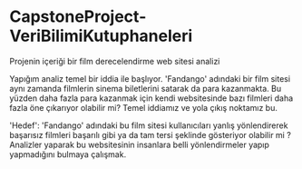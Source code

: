 # CapstoneProject-VeriBilimiKutuphaneleri
Projenin içeriği bir film derecelendirme web sitesi analizi

Yapığım analiz temel bir iddia ile başlıyor. 'Fandango' adındaki bir film sitesi aynı zamanda filmlerin sinema biletlerini satarak da para kazanmakta. Bu yüzden daha fazla para kazanmak için kendi websitesinde bazı filmleri daha fazla öne çıkarıyor olabilir mi? Temel iddiamız ve yola çıkış noktamız bu.

'Hedef': 'Fandango' adındaki bu film sitesi kullanıcıları yanlış yönlendirerek başarısız filmleri başarılı gibi ya da tam tersi şeklinde gösteriyor olabilir mi ?
Analizler yaparak bu websitesinin insanlara belli yönlendirmeler yapıp yapmadığını bulmaya çalışmak.
